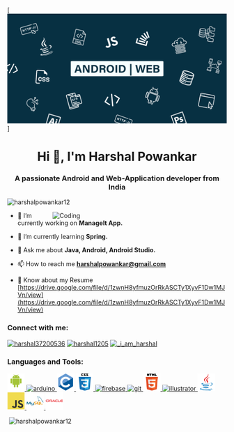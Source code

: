 [![MasterHead](https://github.com/harshalpowankar12/harshalpowankar12/blob/main/Banner2.png)]
<h1 align="center">Hi 👋, I'm Harshal Powankar</h1>
<h3 align="center">A passionate Android and Web-Application developer from India</h3>

<p align="left"> <img src="https://komarev.com/ghpvc/?username=harshalpowankar12&label=Profile%20views&color=0e75b6&style=flat" alt="harshalpowankar12" /> </p>
<img align="right" alt="Coding" width="400" src="https://media.tenor.com/GfSX-u7VGM4AAAAC/coding.gif">


- 🔭 I’m currently working on **ManageIt App.**

- 🌱 I’m currently learning **Spring.**

- 💬 Ask me about **Java, Android, Android Studio.**

- 📫 How to reach me **harshalpowankar@gmail.com**

- 📄 Know about my Resume [https://drive.google.com/file/d/1zwnH8yfmuzOrRkASCTy1XyvF1Dw1MJVn/view](https://drive.google.com/file/d/1zwnH8yfmuzOrRkASCTy1XyvF1Dw1MJVn/view)

<h3 align="left">Connect with me:</h3>
<p align="left">
<a href="https://twitter.com/harshal37200536" target="blank"><img align="center" src="https://raw.githubusercontent.com/rahuldkjain/github-profile-readme-generator/master/src/images/icons/Social/twitter.svg" alt="harshal37200536" height="30" width="40" /></a>
<a href="https://linkedin.com/in/harshal1205" target="blank"><img align="center" src="https://raw.githubusercontent.com/rahuldkjain/github-profile-readme-generator/master/src/images/icons/Social/linked-in-alt.svg" alt="harshal1205" height="30" width="40" /></a>
<a href="https://instagram.com/_i_am_harshal" target="blank"><img align="center" src="https://raw.githubusercontent.com/rahuldkjain/github-profile-readme-generator/master/src/images/icons/Social/instagram.svg" alt="_i_am_harshal" height="30" width="40" /></a>
</p>

<h3 align="left">Languages and Tools:</h3>
<p align="left"> <a href="https://developer.android.com" target="_blank" rel="noreferrer"> <img src="https://raw.githubusercontent.com/devicons/devicon/master/icons/android/android-original-wordmark.svg" alt="android" width="40" height="40"/> </a> <a href="https://www.arduino.cc/" target="_blank" rel="noreferrer"> <img src="https://cdn.worldvectorlogo.com/logos/arduino-1.svg" alt="arduino" width="40" height="40"/> </a> <a href="https://www.cprogramming.com/" target="_blank" rel="noreferrer"> <img src="https://raw.githubusercontent.com/devicons/devicon/master/icons/c/c-original.svg" alt="c" width="40" height="40"/> </a> <a href="https://www.w3schools.com/css/" target="_blank" rel="noreferrer"> <img src="https://raw.githubusercontent.com/devicons/devicon/master/icons/css3/css3-original-wordmark.svg" alt="css3" width="40" height="40"/> </a> <a href="https://firebase.google.com/" target="_blank" rel="noreferrer"> <img src="https://www.vectorlogo.zone/logos/firebase/firebase-icon.svg" alt="firebase" width="40" height="40"/> </a> <a href="https://git-scm.com/" target="_blank" rel="noreferrer"> <img src="https://www.vectorlogo.zone/logos/git-scm/git-scm-icon.svg" alt="git" width="40" height="40"/> </a> <a href="https://www.w3.org/html/" target="_blank" rel="noreferrer"> <img src="https://raw.githubusercontent.com/devicons/devicon/master/icons/html5/html5-original-wordmark.svg" alt="html5" width="40" height="40"/> </a> <a href="https://www.adobe.com/in/products/illustrator.html" target="_blank" rel="noreferrer"> <img src="https://www.vectorlogo.zone/logos/adobe_illustrator/adobe_illustrator-icon.svg" alt="illustrator" width="40" height="40"/> </a> <a href="https://www.java.com" target="_blank" rel="noreferrer"> <img src="https://raw.githubusercontent.com/devicons/devicon/master/icons/java/java-original.svg" alt="java" width="40" height="40"/> </a> <a href="https://developer.mozilla.org/en-US/docs/Web/JavaScript" target="_blank" rel="noreferrer"> <img src="https://raw.githubusercontent.com/devicons/devicon/master/icons/javascript/javascript-original.svg" alt="javascript" width="40" height="40"/> </a> <a href="https://www.mysql.com/" target="_blank" rel="noreferrer"> <img src="https://raw.githubusercontent.com/devicons/devicon/master/icons/mysql/mysql-original-wordmark.svg" alt="mysql" width="40" height="40"/> </a> <a href="https://www.oracle.com/" target="_blank" rel="noreferrer"> <img src="https://raw.githubusercontent.com/devicons/devicon/master/icons/oracle/oracle-original.svg" alt="oracle" width="40" height="40"/> </a> </p>

<p>&nbsp;<img align="center" src="https://github-readme-stats.vercel.app/api?username=harshalpowankar12&show_icons=true&locale=en" alt="harshalpowankar12" /></p>
